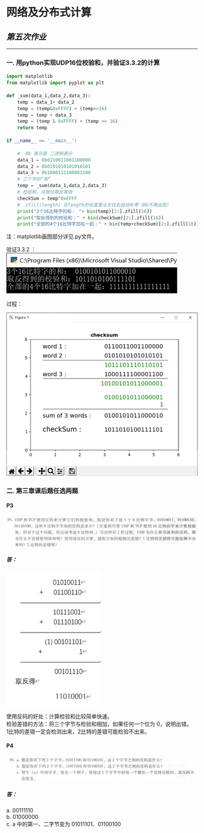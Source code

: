 # 网络及分布式计算


## *第五次作业*

---------------------------------------------  
### 一.  用python实现UDP16位校验和，并验证3.3.2的计算  
``` python
import matplotlib
from matplotlib import pyplot as plt

def _sum(data_1,data_2,data_3):
    temp = data_1+ data_2
    temp = (temp&0xFFFF) + (temp>>16)
    temp = temp + data_3
    temp = (temp & 0xFFFF) + (temp >> 16)
    return temp

if __name__ == '__main__':

    #  0b 表示是 二进制表示
    data_1 = 0b0110011001100000
    data_2 = 0b0101010101010101
    data_3 = 0b1000111100001100
    # 三个字的“和”
    temp = _sum(data_1,data_2,data_3) 
    # 检验和，与按位取反等效
    checkSum = temp^0xFFFF
    #  zfill(length) 在length的长度里从左往右自动补零（0b不再出现）
    print("3个16比特字的和： "+ bin(temp)[2:].zfill(16))
    print("取反得到的校验和：" + bin(checkSum)[2:].zfill(16))
    print("全部的4个16比特字加在一起：" + bin(temp+checkSum)[2:].zfill(16))

```
  
  注：matplotlib画图部分详见.py文件。  
    
  验证3.3.2 ：  
  ![Alt text](./3.3.2.png)  
  
过程：

  ![Alt text](./checkSum.png)






### 二.  第三章课后题任选两题  

####  P3  
![Alt text](./P3.png)


##### 答：  
![Alt text](./P3_A.png)
  
  使用反码的好处：计算检验和比较简单快速。  
  检验差错的方法：将三个字节与检验和相加，如果任何一个位为 0，说明出错。  
  1比特的差错一定会检测出来，2比特的差错可能检验不出来。

####  P4  
![Alt text](./P4.png)





##### 答：  
a. 00111110  
b. 01000000  
c. a 中的第一、二字节变为 01011101、01100100





















